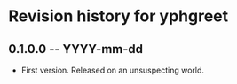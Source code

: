 # Revision history for yphgreet

## 0.1.0.0  -- YYYY-mm-dd

* First version. Released on an unsuspecting world.
